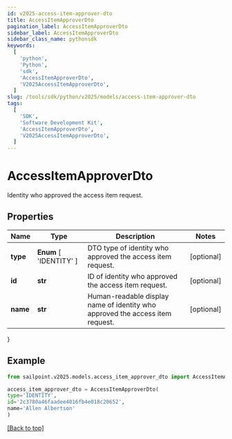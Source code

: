 ```yaml
---
id: v2025-access-item-approver-dto
title: AccessItemApproverDto
pagination_label: AccessItemApproverDto
sidebar_label: AccessItemApproverDto
sidebar_class_name: pythonsdk
keywords:
  [
    'python',
    'Python',
    'sdk',
    'AccessItemApproverDto',
    'V2025AccessItemApproverDto',
  ]
slug: /tools/sdk/python/v2025/models/access-item-approver-dto
tags:
  [
    'SDK',
    'Software Development Kit',
    'AccessItemApproverDto',
    'V2025AccessItemApproverDto',
  ]
---
```


# AccessItemApproverDto

Identity who approved the access item request.

## Properties

| Name | Type | Description | Notes |
| --- | --- | --- | --- |
| **type** | **Enum** [ 'IDENTITY' ] | DTO type of identity who approved the access item request. | [optional] |
| **id** | **str** | ID of identity who approved the access item request. | [optional] |
| **name** | **str** | Human-readable display name of identity who approved the access item request. | [optional] |

}

## Example

```python
from sailpoint.v2025.models.access_item_approver_dto import AccessItemApproverDto

access_item_approver_dto = AccessItemApproverDto(
type='IDENTITY',
id='2c3780a46faadee4016fb4e018c20652',
name='Allen Albertson'
)

```

[[Back to top]](#)
